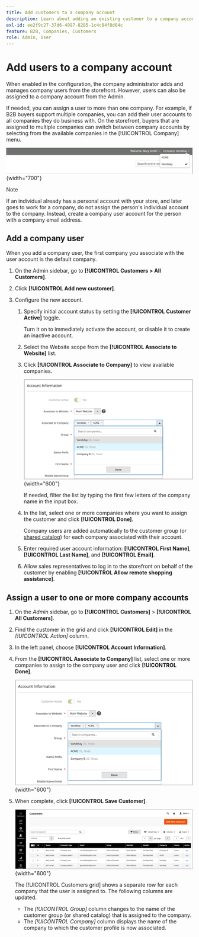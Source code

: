 ```yaml
---
title: Add customers to a company account
description: Learn about adding an existing customer to a company account.
exl-id: ee2f9c27-37d6-4997-8285-1c4c84f8d04c
feature: B2B, Companies, Customers
role: Admin, User
---
```

# Add users to a company account

When enabled in the configuration, the company administrator adds and manages company users from the storefront. However, users can also be assigned to a company account from the Admin.

If needed, you can assign a user to more than one company. For example, if B2B buyers support multiple companies, you can add their user accounts to all companies they do business with. On the storefront, buyers that are assigned to multiple companies can switch between company accounts by selecting from the available companies in the [!UICONTROL Company] menu.

![Associate to Company](./assets/company-assign-multi-switcher.png){width="700"}

>[!NOTE]
>
>If an individual already has a personal account with your store, and later goes to work for a company, do not assign the person's individual account to the company. Instead, create a company user account for the person with a company email address.

## Add a company user

When you add a company user, the first company you associate with the user account is the default company.

1. On the Admin sidebar, go to **[!UICONTROL Customers > All Customers]**.

1. Click **[!UICONTROL Add new customer]**.

1. Configure the new account.

   1. Specify initial account status by setting the **[!UICONTROL Customer Active]** toggle.

      Turn it on to immediately activate the account, or disable it to create an inactive account.

   1. Select the Website scope from the **[!UICONTROL Associate to Website]** list.

   1. Click **[!UICONTROL Associate to Company]** to view available companies.

      ![Associate to Company](./assets/company-assign-customer-account.png){width="600"}

      If needed, filter the list by typing the first few letters of the company name in the input box.

   1. In the list, select one or more companies where you want to assign the customer and click **[!UICONTROL Done]**.

      Company users are added automatically to the customer group (or [shared catalog](catalog-shared.md)) for each company associated with their account.

   1. Enter required user account information: **[!UICONTROL First Name]**, **[!UICONTROL Last Name]**, and **[!UICONTROL Email]**.

   1. Allow sales representatives to log in to the storefront on behalf of the customer by enabling **[!UICONTROL Allow remote shopping assistance]**.

## Assign a user to one or more company accounts

1. On the _Admin_ sidebar, go to **[!UICONTROL Customers]** > **[!UICONTROL All Customers]**.

1. Find the customer in the grid and click **[!UICONTROL Edit]** in the _[!UICONTROL Action]_ column.

1. In the left panel, choose **[!UICONTROL Account Information]**.

1. From the **[!UICONTROL Associate to Company]** list, select one or more companies to assign to the company user and click **[!UICONTROL Done]**.

   ![Associate to Company](./assets/company-assign-customer-account.png){width="600"}

1. When complete, click **[!UICONTROL Save Customer]**.

   ![Customer grid with company assignments](./assets/company-assign-user-assignments.png){width="600"}

   The [!UICONTROL Customers grid] shows a separate row for each company that the user is assigned to. The following columns are updated.

   - The _[!UICONTROL Group]_ column changes to the name of the customer group (or shared catalog) that is assigned to the company.
   - The _[!UICONTROL Company]_ column displays the name of the company to which the customer profile is now associated.
